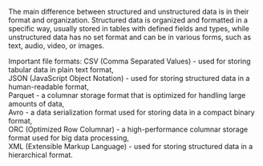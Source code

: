 The main difference between structured and unstructured data is in their format and organization. Structured data is organized and formatted in a specific way, usually stored in tables with defined fields and types, while unstructured data has no set format and can be in various forms, such as text, audio, video, or images.

Important file formats:
CSV (Comma Separated Values) - used for storing tabular data in plain text format,    
JSON (JavaScript Object Notation) - used for storing structured data in a human-readable format,  
Parquet - a columnar storage format that is optimized for handling large amounts of data,  
Avro - a data serialization format used for storing data in a compact binary format,  
ORC (Optimized Row Columnar) - a high-performance columnar storage format used for big data processing,  
XML (Extensible Markup Language) - used for storing structured data in a hierarchical format.

